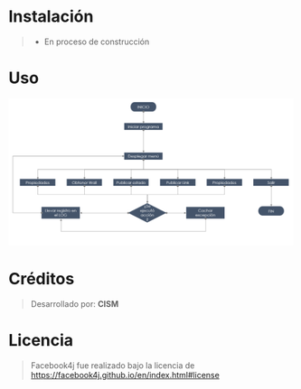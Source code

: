 # Instalación
>  - En proceso de construcción

# Uso
![Diagrama](https://github.com/C1N7Y4/-fbcmd4j/blob/master/Diagrama.png)

# Créditos
> Desarrollado por:
> **CISM**

# Licencia
> Facebook4j fue realizado bajo la
> licencia de
> https://facebook4j.github.io/en/index.html#license
